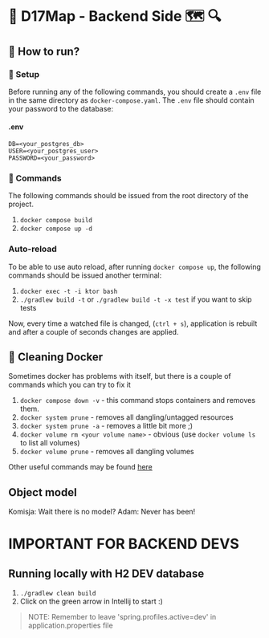 # 🔵 D17Map - Backend Side 🗺 🔍


## 🔷 How to run?
### 🔹 Setup
Before running any of the following commands, you should create a `.env` file
in the same directory as `docker-compose.yaml`. The `.env` file should
contain your password to the database:


#### .env
```text
DB=<your_postgres_db>
USER=<your_postgres_user>
PASSWORD=<your_password>
```


### 🔹 Commands
The following commands should be issued from the root directory of the project.

1. `docker compose build`
2. `docker compose up -d`


### Auto-reload
To be able to use auto reload, after running `docker compose up`, the following commands should be issued
another terminal:
1. `docker exec -t -i ktor bash`
2. `./gradlew build -t` or `./gradlew build -t -x test` if you want to skip tests

Now, every time a watched file is changed, (`ctrl + s`), application is rebuilt and after a couple of seconds
changes are applied.


## 🔷 Cleaning Docker
Sometimes docker has problems with itself, but there is a couple of commands which you can try to fix it

1. `docker compose down -v` - this command stops containers and removes them.
2. `docker system prune` - removes all dangling/untagged resources
3. `docker system prune -a` - removes a little bit more ;)
4. `docker volume rm <your volume name>` - obvious (use `docker volume ls` to list all volumes)
5. `docker volume prune` - removes all dangling volumes

Other useful commands may be found [here](https://contabo.com/blog/how-to-remove-docker-volumes-images-and-containers/)



## Object model

Komisja: Wait there is no model?
Adam: Never has been!


# IMPORTANT FOR BACKEND DEVS

## Running locally with H2 DEV database

1. `./gradlew clean build`
2. Click on the green arrow in Intellij to start :)

> NOTE: Remember to leave 'spring.profiles.active=dev' in application.properties file
